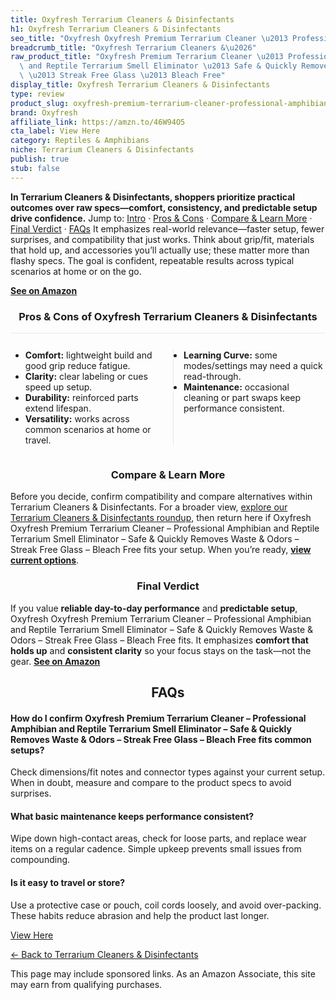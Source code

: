 ```yaml
---
title: Oxyfresh Terrarium Cleaners & Disinfectants
h1: Oxyfresh Terrarium Cleaners & Disinfectants
seo_title: "Oxyfresh Oxyfresh Premium Terrarium Cleaner \u2013 Professional\u2026"
breadcrumb_title: "Oxyfresh Terrarium Cleaners &\u2026"
raw_product_title: "Oxyfresh Premium Terrarium Cleaner \u2013 Professional Amphibian\
  \ and Reptile Terrarium Smell Eliminator \u2013 Safe & Quickly Removes Waste & Odors\
  \ \u2013 Streak Free Glass \u2013 Bleach Free"
display_title: Oxyfresh Terrarium Cleaners & Disinfectants
type: review
product_slug: oxyfresh-premium-terrarium-cleaner-professional-amphibian-and-reptile-t-67956fb9
brand: Oxyfresh
affiliate_link: https://amzn.to/46W94O5
cta_label: View Here
category: Reptiles & Amphibians
niche: Terrarium Cleaners & Disinfectants
publish: true
stub: false
---
```


<div id="intro" class="full-width"><p><strong>In Terrarium Cleaners & Disinfectants, shoppers prioritize practical outcomes over raw specs&mdash;comfort, consistency, and predictable setup drive confidence.</strong> Jump to: <a href="#intro">Intro</a> · <a href="#pros-cons">Pros &amp; Cons</a> · <a href="#compare-more">Compare &amp; Learn More</a> · <a href="#verdict">Final Verdict</a> · <a href="#faqs">FAQs</a> It emphasizes real-world relevance&mdash;faster setup, fewer surprises, and compatibility that just works. Think about grip/fit, materials that hold up, and accessories you’ll actually use; these matter more than flashy specs. The goal is confident, repeatable results across typical scenarios at home or on the go.</p><p><a href="https://amzn.to/46W94O5" rel="nofollow sponsored noopener" target="_blank"><strong>See on Amazon</strong></a></p></div>
<h3 id="pros-cons" style="text-align:center;">Pros &amp; Cons of Oxyfresh Terrarium Cleaners & Disinfectants</h3>
<div class="pc-grid" style="display:grid;grid-template-columns:1fr 1fr;gap:16px;border-top:1px solid #e5e7eb;padding-top:12px;">
  <ul>
    <li><strong>Comfort:</strong> lightweight build and good grip reduce fatigue.</li>
    <li><strong>Clarity:</strong> clear labeling or cues speed up setup.</li>
    <li><strong>Durability:</strong> reinforced parts extend lifespan.</li>
    <li><strong>Versatility:</strong> works across common scenarios at home or travel.</li>
  </ul>
  <ul style="border-left:1px solid #e5e7eb;padding-left:16px;">
    <li><strong>Learning Curve:</strong> some modes/settings may need a quick read-through.</li>
    <li><strong>Maintenance:</strong> occasional cleaning or part swaps keep performance consistent.</li>
  </ul>
</div>


<h3 id="compare-more" style="text-align:center;">Compare &amp; Learn More</h3>
<p>Before you decide, confirm compatibility and compare alternatives within Terrarium Cleaners & Disinfectants. For a broader view, <a href="#">explore our Terrarium Cleaners & Disinfectants roundup</a>, then return here if Oxyfresh Oxyfresh Premium Terrarium Cleaner &ndash; Professional Amphibian and Reptile Terrarium Smell Eliminator &ndash; Safe & Quickly Removes Waste & Odors &ndash; Streak Free Glass &ndash; Bleach Free fits your setup. When you’re ready, <a href="https://amzn.to/46W94O5" rel="nofollow sponsored noopener" target="_blank"><strong>view current options</strong></a>.</p>

<h3 id="verdict" style="text-align:center;">Final Verdict</h3>
<p>If you value <strong>reliable day-to-day performance</strong> and <strong>predictable setup</strong>, Oxyfresh Oxyfresh Premium Terrarium Cleaner &ndash; Professional Amphibian and Reptile Terrarium Smell Eliminator &ndash; Safe & Quickly Removes Waste & Odors &ndash; Streak Free Glass &ndash; Bleach Free fits. It emphasizes <strong>comfort that holds up</strong> and <strong>consistent clarity</strong> so your focus stays on the task&mdash;not the gear. <a href="https://amzn.to/46W94O5" rel="nofollow sponsored noopener" target="_blank"><strong>See on Amazon</strong></a></p>

<h2 id="faqs" style="text-align:center;">FAQs</h2>
<h4><strong>How do I confirm Oxyfresh Premium Terrarium Cleaner &ndash; Professional Amphibian and Reptile Terrarium Smell Eliminator &ndash; Safe & Quickly Removes Waste & Odors &ndash; Streak Free Glass &ndash; Bleach Free fits common setups?</strong></h4>
<p>Check dimensions/fit notes and connector types against your current setup. When in doubt, measure and compare to the product specs to avoid surprises.</p>
<h4><strong>What basic maintenance keeps performance consistent?</strong></h4>
<p>Wipe down high-contact areas, check for loose parts, and replace wear items on a regular cadence. Simple upkeep prevents small issues from compounding.</p>
<h4><strong>Is it easy to travel or store?</strong></h4>
<p>Use a protective case or pouch, coil cords loosely, and avoid over-packing. These habits reduce abrasion and help the product last longer.</p>

<p><a class="btn" href="https://amzn.to/46W94O5" target="_blank" rel="nofollow sponsored noopener">View Here</a></p>
<p><a href="/roundups/reptiles-amphibians/terrarium-cleaners-disinfectants/">← Back to Terrarium Cleaners & Disinfectants</a></p>
<aside class="disclosure">This page may include sponsored links. As an Amazon Associate, this site may earn from qualifying purchases.</aside>
